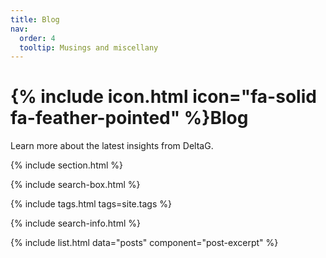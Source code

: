 ```yaml
---
title: Blog
nav:
  order: 4
  tooltip: Musings and miscellany
---
```


# {% include icon.html icon="fa-solid fa-feather-pointed" %}Blog

Learn more about the latest insights from DeltaG.

{% include section.html %}

{% include search-box.html %}

{% include tags.html tags=site.tags %}

{% include search-info.html %}

{% include list.html data="posts" component="post-excerpt" %}
